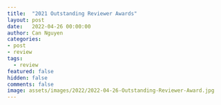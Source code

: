 ```yaml
---
title:  "2021 Outstanding Reviewer Awards"
layout: post
date:   2022-04-26 00:00:00
author: Can Nguyen
categories: 
- post
- review
tags: 
  - review
featured: false
hidden: false
comments: false
image: assets/images/2022/2022-04-26-Outstanding-Reviewer-Award.jpg
---
```



